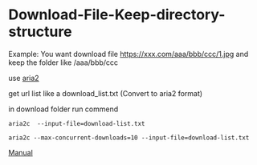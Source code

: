 # Download-File-Keep-directory-structure
Example:
You want  download file
https://xxx.com/aaa/bbb/ccc/1.jpg
and  keep the folder  like    /aaa/bbb/ccc

use  [aria2](https://aria2.github.io/)

get url list   like a   download_list.txt   (Convert to  aria2 format)

in download folder run commend

```
aria2c  --input-file=download-list.txt
```
```
aria2c --max-concurrent-downloads=10 --input-file=download-list.txt
```

[Manual](https://aria2.github.io/manual/en/html/aria2c.html#basic-options)

